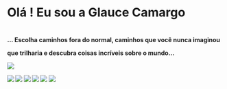 # Olá ! Eu sou a Glauce Camargo <h1>

   <h4>... Escolha caminhos fora do normal, caminhos que você nunca imaginou
  
  que trilharia e descubra coisas incríveis sobre o mundo...
 
 
 
 
 
 ![](https://pandao.github.io/editor.md/examples/images/4.jpg)
 
 


![](https://img.shields.io/github/stars/pandao/editor.md.svg) ![](https://img.shields.io/github/forks/pandao/editor.md.svg) ![](https://img.shields.io/github/tag/pandao/editor.md.svg) ![](https://img.shields.io/github/release/pandao/editor.md.svg) ![](https://img.shields.io/github/issues/pandao/editor.md.svg) ![](https://img.shields.io/bower/v/editor.md.svg)
